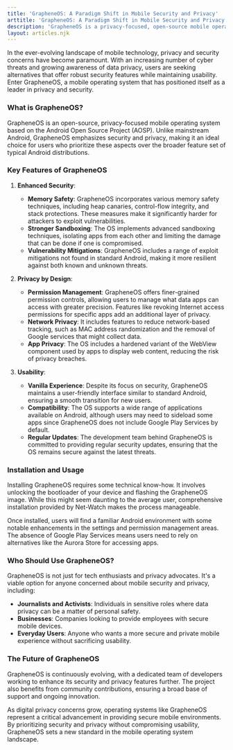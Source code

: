 ```yaml
---
title: 'GrapheneOS: A Paradigm Shift in Mobile Security and Privacy'
arttitle: 'GrapheneOS: A Paradigm Shift in Mobile Security and Privacy'
description: 'GrapheneOS is a privacy-focused, open-source mobile operating system based on AOSP, emphasizing enhanced security, advanced privacy features, and maintaining usability for a secure mobile experience.'
layout: articles.njk
---
```



In the ever-evolving landscape of mobile technology, privacy and security concerns have become paramount. With an increasing number of cyber threats and growing awareness of data privacy, users are seeking alternatives that offer robust security features while maintaining usability. Enter GrapheneOS, a mobile operating system that has positioned itself as a leader in privacy and security. 

### What is GrapheneOS?

GrapheneOS is an open-source, privacy-focused mobile operating system based on the Android Open Source Project (AOSP). Unlike mainstream Android, GrapheneOS emphasizes security and privacy, making it an ideal choice for users who prioritize these aspects over the broader feature set of typical Android distributions.

### Key Features of GrapheneOS

1. **Enhanced Security**:

   - **Memory Safety**: GrapheneOS incorporates various memory safety techniques, including heap canaries, control-flow integrity, and stack protections. These measures make it significantly harder for attackers to exploit vulnerabilities.
   - **Stronger Sandboxing**: The OS implements advanced sandboxing techniques, isolating apps from each other and limiting the damage that can be done if one is compromised.
   - **Vulnerability Mitigations**: GrapheneOS includes a range of exploit mitigations not found in standard Android, making it more resilient against both known and unknown threats.

2. **Privacy by Design**:
   - **Permission Management**: GrapheneOS offers finer-grained permission controls, allowing users to manage what data apps can access with greater precision. Features like revoking Internet access permissions for specific apps add an additional layer of privacy.
   - **Network Privacy**: It includes features to reduce network-based tracking, such as MAC address randomization and the removal of Google services that might collect data.
   - **App Privacy**: The OS includes a hardened variant of the WebView component used by apps to display web content, reducing the risk of privacy breaches.

3. **Usability**:
   - **Vanilla Experience**: Despite its focus on security, GrapheneOS maintains a user-friendly interface similar to standard Android, ensuring a smooth transition for new users.
   - **Compatibility**: The OS supports a wide range of applications available on Android, although users may need to sideload some apps since GrapheneOS does not include Google Play Services by default.
   - **Regular Updates**: The development team behind GrapheneOS is committed to providing regular security updates, ensuring that the OS remains secure against the latest threats.

### Installation and Usage

Installing GrapheneOS requires some technical know-how. It involves unlocking the bootloader of your device and flashing the GrapheneOS image. While this might seem daunting to the average user, comprehensive installation provided by Net-Watch makes the process manageable.

Once installed, users will find a familiar Android environment with some notable enhancements in the settings and permission management areas. The absence of Google Play Services means users need to rely on alternatives like the Aurora Store for accessing apps.

### Who Should Use GrapheneOS?

GrapheneOS is not just for tech enthusiasts and privacy advocates. It's a viable option for anyone concerned about mobile security and privacy, including:
   - **Journalists and Activists**: Individuals in sensitive roles where data privacy can be a matter of personal safety.
   - **Businesses**: Companies looking to provide employees with secure mobile devices.
   - **Everyday Users**: Anyone who wants a more secure and private mobile experience without sacrificing usability.

### The Future of GrapheneOS

GrapheneOS is continuously evolving, with a dedicated team of developers working to enhance its security and privacy features further. The project also benefits from community contributions, ensuring a broad base of support and ongoing innovation.

As digital privacy concerns grow, operating systems like GrapheneOS represent a critical advancement in providing secure mobile environments. By prioritizing security and privacy without compromising usability, GrapheneOS sets a new standard in the mobile operating system landscape.

